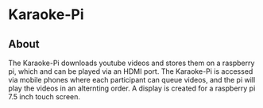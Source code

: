# Karaoke-Pi
## About
The Karaoke-Pi downloads youtube videos and stores them on a raspberry pi, which and can be played via an HDMI port. The Karaoke-Pi is accessed via mobile phones where each participant can queue videos, and the pi will play the videos in an alternting order. A display is created for a raspberry pi 7.5 inch touch screen.
